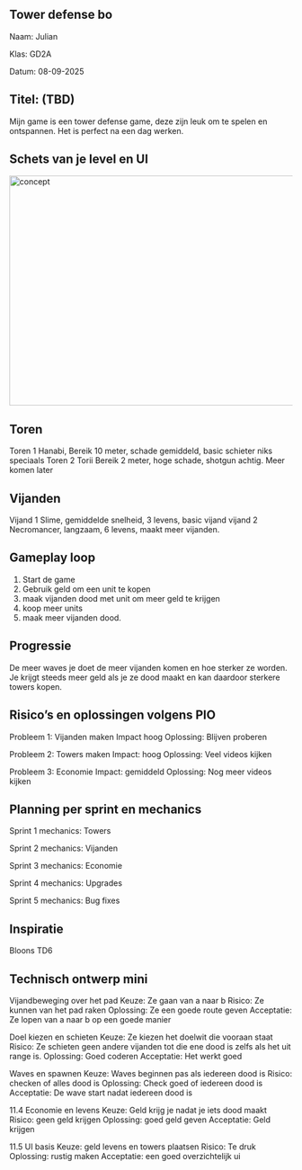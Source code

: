 ## Tower defense bo
Naam: Julian

Klas: GD2A

Datum: 08-09-2025

## Titel: (TBD)
Mijn game is een tower defense game, deze zijn leuk om te spelen en ontspannen. Het is perfect na een dag werken.

## Schets van je level en UI
<img width="768" height="409" alt="concept" src="https://github.com/user-attachments/assets/4c526667-fec0-4f68-8545-61299be2903d" />


## Toren
Toren 1 Hanabi, Bereik 10 meter, schade gemiddeld, basic schieter niks speciaals
Toren 2 Torii Bereik 2 meter, hoge schade, shotgun achtig.
Meer komen later

## Vijanden
Vijand 1 Slime, gemiddelde snelheid, 3 levens, basic vijand
vijand 2 Necromancer, langzaam, 6 levens, maakt meer vijanden. 

## Gameplay loop
1. Start de game
2. Gebruik geld om een unit te kopen
3. maak vijanden dood met unit om meer geld te krijgen
4. koop meer units
5. maak meer vijanden dood.

## Progressie
De meer waves je doet de meer vijanden komen en hoe sterker ze worden. Je krijgt steeds meer geld als je ze dood maakt en kan daardoor sterkere towers kopen.

## Risico’s en oplossingen volgens PIO
Probleem 1: Vijanden maken
Impact hoog
Oplossing: Blijven proberen

Probleem 2: Towers maken
Impact: hoog
Oplossing: Veel videos kijken

Probleem 3: Economie
Impact: gemiddeld
Oplossing: Nog meer videos kijken

## Planning per sprint en mechanics
Sprint 1 mechanics: Towers

Sprint 2 mechanics: Vijanden

Sprint 3 mechanics: Economie

Sprint 4 mechanics: Upgrades

Sprint 5 mechanics: Bug fixes

## Inspiratie 
Bloons TD6

## Technisch ontwerp mini
Vijandbeweging over het pad
Keuze: Ze gaan van a naar b
Risico: Ze kunnen van het pad raken
Oplossing: Ze een goede route geven
Acceptatie: Ze lopen van a naar b op een goede manier

Doel kiezen en schieten
Keuze: Ze kiezen het doelwit die vooraan staat
Risico: Ze schieten geen andere vijanden tot die ene dood is zelfs als het uit range is.
Oplossing: Goed coderen
Acceptatie: Het werkt goed

Waves en spawnen
Keuze: Waves beginnen pas als iedereen dood is
Risico: checken of alles dood is
Oplossing: Check goed of iedereen dood is
Acceptatie: De wave start nadat iedereen dood is

11.4 Economie en levens
Keuze: Geld krijg je nadat je iets dood maakt
Risico: geen geld krijgen
Oplossing: goed geld geven
Acceptatie: Geld krijgen

11.5 UI basis
Keuze: geld levens en towers plaatsen
Risico: Te druk
Oplossing: rustig maken
Acceptatie: een goed overzichtelijk ui
